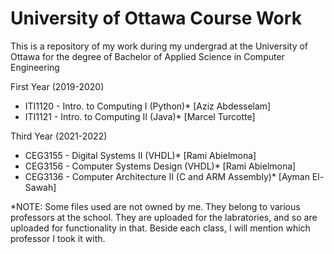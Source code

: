 # University of Ottawa Course Work
This is a repository of my work during my undergrad at the University of Ottawa for the degree of Bachelor of Applied Science in Computer Engineering

First Year (2019-2020)
- ITI1120 - Intro. to Computing I (Python)* [Aziz Abdesselam]
- ITI1121 - Intro. to Computing II (Java)* [Marcel Turcotte]

Third Year (2021-2022)
- CEG3155 - Digital Systems II (VHDL)* [Rami Abielmona]
- CEG3156 - Computer Systems Design (VHDL)* [Rami Abielmona]
- CEG3136 - Computer Architecture II (C and ARM Assembly)* [Ayman El-Sawah]

*NOTE: Some files used are not owned by me. They belong to various professors at the school. They are uploaded for the labratories, and so are uploaded for functionality in that. Beside each class, I will mention which professor I took it with.
